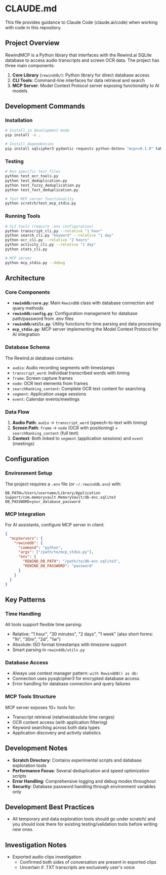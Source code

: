 # CLAUDE.md

This file provides guidance to Claude Code (claude.ai/code) when working with code in this repository.

## Project Overview

RewindMCP is a Python library that interfaces with the Rewind.ai SQLite database to access audio transcripts and screen OCR data. The project has three main components:

1. **Core Library** (`rewinddb/`): Python library for direct database access
2. **CLI Tools**: Command-line interfaces for data retrieval and search
3. **MCP Server**: Model Context Protocol server exposing functionality to AI models

## Development Commands

### Installation
```bash
# Install in development mode
pip install -e .

# Install dependencies
pip install sqlcipher3 pydantic requests python-dotenv "mcp>=0.1.0" tabulate
```

### Testing
```bash
# Run specific test files
python test_ocr_tools.py
python test_deduplication.py
python test_fuzzy_deduplication.py
python test_fast_deduplication.py

# Test MCP server functionality
python scratch/test_mcp_stdio.py
```

### Running Tools
```bash
# CLI tools (require .env configuration)
python transcript_cli.py --relative "1 hour"
python search_cli.py "keyword" --relative "1 day"
python ocr_cli.py --relative "2 hours"
python activity_cli.py --relative "1 day"
python stats_cli.py

# MCP server
python mcp_stdio.py --debug
```

## Architecture

### Core Components

- **`rewinddb/core.py`**: Main `RewindDB` class with database connection and query methods
- **`rewinddb/config.py`**: Configuration management for database path/password from .env files
- **`rewinddb/utils.py`**: Utility functions for time parsing and data processing
- **`mcp_stdio.py`**: MCP server implementing the Model Context Protocol for AI integration

### Database Schema

The Rewind.ai database contains:
- `audio`: Audio recording segments with timestamps
- `transcript_word`: Individual transcribed words with timing
- `frame`: Screen capture frames
- `node`: OCR text elements from frames
- `searchRanking_content`: Complete OCR text content for searching
- `segment`: Application usage sessions
- `event`: Calendar events/meetings

### Data Flow

1. **Audio Path**: `audio` → `transcript_word` (speech-to-text with timing)
2. **Screen Path**: `frame` → `node` (OCR with positioning) + `searchRanking_content` (full text)
3. **Context**: Both linked to `segment` (application sessions) and `event` (meetings)

## Configuration

### Environment Setup
The project requires a `.env` file (or `~/.rewinddb.env`) with:
```
DB_PATH=/Users/username/Library/Application Support/com.memoryvault.MemoryVault/db-enc.sqlite3
DB_PASSWORD=your_database_password
```

### MCP Integration
For AI assistants, configure MCP server in client:
```json
{
  "mcpServers": {
    "rewinddb": {
      "command": "python",
      "args": ["/path/to/mcp_stdio.py"],
      "env": {
        "REWIND_DB_PATH": "/path/to/db-enc.sqlite3",
        "REWIND_DB_PASSWORD": "password"
      }
    }
  }
}
```

## Key Patterns

### Time Handling
All tools support flexible time parsing:
- Relative: "1 hour", "30 minutes", "2 days", "1 week" (also short forms: "1h", "30m", "2d", "1w")
- Absolute: ISO format timestamps with timezone support
- Smart parsing in `rewinddb/utils.py`

### Database Access
- Always use context manager pattern: `with RewindDB() as db:`
- Connection uses pysqlcipher3 for encrypted database access
- Error handling for database connection and query failures

### MCP Tools Structure
MCP server exposes 10+ tools for:
- Transcript retrieval (relative/absolute time ranges)
- OCR content access (with application filtering)  
- Keyword searching across both data types
- Application discovery and activity statistics

## Development Notes

- **Scratch Directory**: Contains experimental scripts and database exploration tools
- **Performance Focus**: Several deduplication and speed optimization scripts
- **Error Handling**: Comprehensive logging and debug modes throughout
- **Security**: Database password handling through environment variables only

## Development Best Practices

- All temporary and data exploration tools should go under scratch/ and you should look there for existing testing/validation tools before writing new ones.

## Investigation Notes

- Exported audio clips investigation
  - Confirmed both sides of conversation are present in exported clips
  - Uncertain if .TXT transcripts are exclusively user's voice